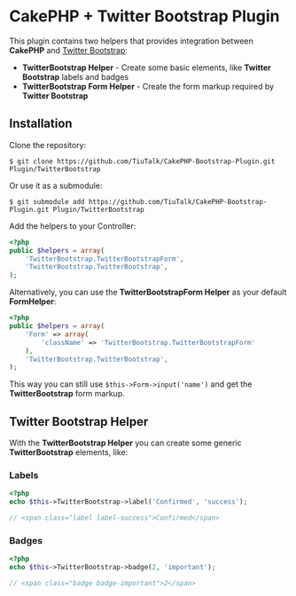 CakePHP + Twitter Bootstrap Plugin
==================================

This plugin contains two helpers that provides integration between **CakePHP** and [Twitter Bootstrap](http://twitter.github.com/bootstrap/):

* **TwitterBootstrap Helper** - Create some basic elements, like **Twitter Bootstrap** labels and badges
* **TwitterBootstrap Form Helper** - Create the form markup required by **Twitter Bootstrap**

Installation
------------

Clone the repository:

```shell
$ git clone https://github.com/TiuTalk/CakePHP-Bootstrap-Plugin.git Plugin/TwitterBootstrap
```

Or use it as a submodule:

```shell
$ git submodule add https://github.com/TiuTalk/CakePHP-Bootstrap-Plugin.git Plugin/TwitterBootstrap
```

Add the helpers to your Controller:

```php
<?php
public $helpers = array(
	'TwitterBootstrap.TwitterBootstrapForm',
	'TwitterBootstrap.TwitterBootstrap',
);
```

Alternatively, you can use the **TwitterBootstrapForm Helper** as your default **FormHelper**:

```php
<?php
public $helpers = array(
	'Form' => array(
		'className' => 'TwitterBootstrap.TwitterBootstrapForm'
	),
	'TwitterBootstrap.TwitterBootstrap',
);
```
This way you can still use ```$this->Form->input('name')``` and get the **TwitterBootstrap** form markup.

 
Twitter Bootstrap Helper
-----

With the **TwitterBootstrap Helper** you can create some generic **TwitterBootstrap** elements, like:

### Labels ####
```php
<?php
echo $this->TwitterBootstrap->label('Confirmed', 'success');

// <span class="label label-success">Confirmed</span>
```

### Badges ####
```php
<?php
echo $this->TwitterBootstrap->badge(2, 'important');

// <span class="badge badge-important">2</span>
```